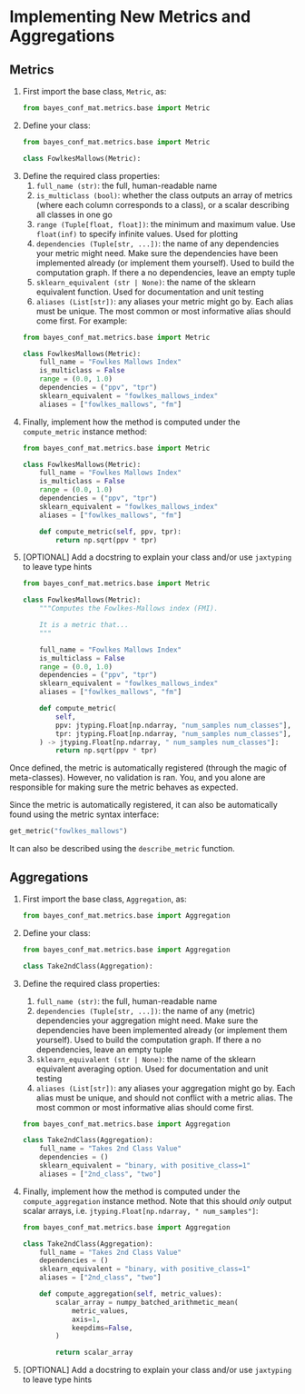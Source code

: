# Implementing New Metrics and Aggregations



## Metrics

1. First import the base class, `Metric`, as:
    ```python
    from bayes_conf_mat.metrics.base import Metric
    ```
2. Define your class:
    ```python
    from bayes_conf_mat.metrics.base import Metric

    class FowlkesMallows(Metric):
    ```
3. Define the required class properties:
    1. `full_name (str)`: the full, human-readable name
    2. `is_multiclass (bool)`: whether the class outputs an array of metrics (where each column corresponds to a class), or a scalar describing all classes in one go
    3. `range (Tuple[float, float])`: the minimum and maximum value. Use `float(inf)` to specify infinite values. Used for plotting
    4. `dependencies (Tuple[str, ...])`: the name of any dependencies your metric might need. Make sure the dependencies have been implemented already (or implement them yourself). Used to build the computation graph. If there a no dependencies, leave an empty tuple
    5. `sklearn_equivalent (str | None)`: the name of the sklearn equivalent function. Used for documentation and unit testing
    6. `aliases (List[str])`: any aliases your metric might go by. Each alias must be unique. The most common or most informative alias should come first.
    For example:
    ```python
    from bayes_conf_mat.metrics.base import Metric
    
    class FowlkesMallows(Metric):
        full_name = "Fowlkes Mallows Index"
        is_multiclass = False
        range = (0.0, 1.0)
        dependencies = ("ppv", "tpr")
        sklearn_equivalent = "fowlkes_mallows_index"
        aliases = ["fowlkes_mallows", "fm"]
    ```
4. Finally, implement how the method is computed under the `compute_metric` instance method:
    ```python
    from bayes_conf_mat.metrics.base import Metric
    
    class FowlkesMallows(Metric):
        full_name = "Fowlkes Mallows Index"
        is_multiclass = False
        range = (0.0, 1.0)
        dependencies = ("ppv", "tpr")
        sklearn_equivalent = "fowlkes_mallows_index"
        aliases = ["fowlkes_mallows", "fm"]

        def compute_metric(self, ppv, tpr):
            return np.sqrt(ppv * tpr)
    ```
5. [OPTIONAL] Add a docstring to explain your class and/or use `jaxtyping` to leave type hints
    ```python
    from bayes_conf_mat.metrics.base import Metric
    
    class FowlkesMallows(Metric):
        """Computes the Fowlkes-Mallows index (FMI).

        It is a metric that...
        """

        full_name = "Fowlkes Mallows Index"
        is_multiclass = False
        range = (0.0, 1.0)
        dependencies = ("ppv", "tpr")
        sklearn_equivalent = "fowlkes_mallows_index"
        aliases = ["fowlkes_mallows", "fm"]

        def compute_metric(
            self,
            ppv: jtyping.Float[np.ndarray, "num_samples num_classes"],
            tpr: jtyping.Float[np.ndarray, "num_samples num_classes"],
        ) -> jtyping.Float[np.ndarray, " num_samples num_classes"]:
            return np.sqrt(ppv * tpr)
    ```

Once defined, the metric is automatically registered (through the magic of meta-classes). However, no validation is ran. You, and you alone are responsible for making sure the metric behaves as expected.

Since the metric is automatically registered, it can also be automatically found using the metric syntax interface:
```python
get_metric("fowlkes_mallows")
```
It can also be described using the `describe_metric` function.

## Aggregations
1. First import the base class, `Aggregation`, as:
    ```python
    from bayes_conf_mat.metrics.base import Aggregation
    ```
2. Define your class:
    ```python
    from bayes_conf_mat.metrics.base import Aggregation

    class Take2ndClass(Aggregation):
    ```
3. Define the required class properties:
    1. `full_name (str)`: the full, human-readable name
    2. `dependencies (Tuple[str, ...])`: the name of any (metric) dependencies your aggregation might need. Make sure the dependencies have been implemented already (or implement them yourself). Used to build the computation graph. If there a no dependencies, leave an empty tuple
    3. `sklearn_equivalent (str | None)`: the name of the sklearn equivalent averaging option. Used for documentation and unit testing
    4. `aliases (List[str])`: any aliases your aggregation might go by. Each alias must be unique, and should not conflict with a metric alias. The most common or most informative alias should come first.

    ```python
    from bayes_conf_mat.metrics.base import Aggregation

    class Take2ndClass(Aggregation):
        full_name = "Takes 2nd Class Value"
        dependencies = ()
        sklearn_equivalent = "binary, with positive_class=1"
        aliases = ["2nd_class", "two"]    

    ```
4. Finally, implement how the method is computed under the `compute_aggregation` instance method. Note that this should *only* output scalar arrays, i.e. `jtyping.Float[np.ndarray, " num_samples"]`:
    ```python
    from bayes_conf_mat.metrics.base import Aggregation

    class Take2ndClass(Aggregation):
        full_name = "Takes 2nd Class Value"
        dependencies = ()
        sklearn_equivalent = "binary, with positive_class=1"
        aliases = ["2nd_class", "two"]    

        def compute_aggregation(self, metric_values):
            scalar_array = numpy_batched_arithmetic_mean(
                metric_values,
                axis=1,
                keepdims=False,
            )

            return scalar_array

    ```
5. [OPTIONAL] Add a docstring to explain your class and/or use `jaxtyping` to leave type hints
